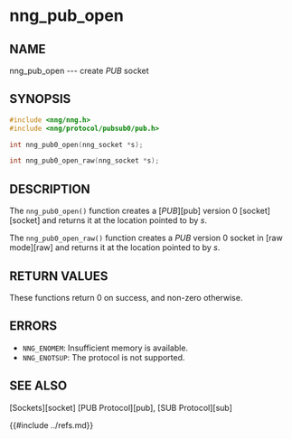# nng_pub_open

## NAME

nng_pub_open --- create _PUB_ socket

## SYNOPSIS

```c
#include <nng/nng.h>
#include <nng/protocol/pubsub0/pub.h>

int nng_pub0_open(nng_socket *s);

int nng_pub0_open_raw(nng_socket *s);
```

## DESCRIPTION

The `nng_pub0_open()` function creates a [_PUB_][pub] version 0
[socket][socket] and returns it at the location pointed to by _s_.

The `nng_pub0_open_raw()` function creates a _PUB_ version 0
socket in
[raw mode][raw] and returns it at the location pointed to by _s_.

## RETURN VALUES

These functions return 0 on success, and non-zero otherwise.

## ERRORS

- `NNG_ENOMEM`: Insufficient memory is available.
- `NNG_ENOTSUP`: The protocol is not supported.

## SEE ALSO

[Sockets][socket]
[PUB Protocol][pub],
[SUB Protocol][sub]

{{#include ../refs.md}}
